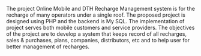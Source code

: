 The project Online Mobile and DTH Recharge Management system is for the recharge of many operators under a single roof. The proposed project is designed using PHP and the backend is My SQL. The implementation of project serves both mobile customers and service providers. The objectives of the project are to develop a system that keeps record of all recharges, sales & purchases, plans, companies, distributors, etc and to help user for better management of recharges.
